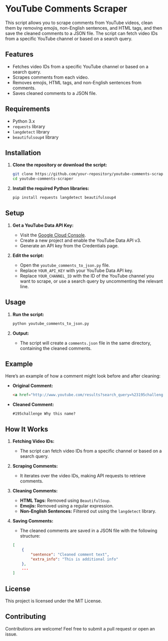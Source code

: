 # YouTube Comments Scraper

This script allows you to scrape comments from YouTube videos, clean them by removing emojis, non-English sentences, and HTML tags, and then save the cleaned comments to a JSON file. The script can fetch video IDs from a specific YouTube channel or based on a search query.

## Features

- Fetches video IDs from a specific YouTube channel or based on a search query.
- Scrapes comments from each video.
- Removes emojis, HTML tags, and non-English sentences from comments.
- Saves cleaned comments to a JSON file.

## Requirements

- Python 3.x
- `requests` library
- `langdetect` library
- `beautifulsoup4` library

## Installation

1. **Clone the repository or download the script:**

   ```bash
   git clone https://github.com/your-repository/youtube-comments-scraper.git
   cd youtube-comments-scraper
   ```

2. **Install the required Python libraries:**

   ```bash
   pip install requests langdetect beautifulsoup4
   ```

## Setup

1. **Get a YouTube Data API Key:**
   - Visit the [Google Cloud Console](https://console.cloud.google.com/).
   - Create a new project and enable the YouTube Data API v3.
   - Generate an API key from the Credentials page.

2. **Edit the script:**
   - Open the `youtube_comments_to_json.py` file.
   - Replace `YOUR_API_KEY` with your YouTube Data API key.
   - Replace `YOUR_CHANNEL_ID` with the ID of the YouTube channel you want to scrape, or use a search query by uncommenting the relevant line.

## Usage

1. **Run the script:**

   ```bash
   python youtube_comments_to_json.py
   ```

2. **Output:**
   - The script will create a `comments.json` file in the same directory, containing the cleaned comments.

## Example

Here’s an example of how a comment might look before and after cleaning:

- **Original Comment:**
  ```html
  <a href="http://www.youtube.com/results?search_query=%23195challenge">#195challenge</a> Why this name?<br><br> 😊
  ```

- **Cleaned Comment:**
  ```plaintext
  #195challenge Why this name?
  ```

## How It Works

1. **Fetching Video IDs:**
   - The script can fetch video IDs from a specific channel or based on a search query.

2. **Scraping Comments:**
   - It iterates over the video IDs, making API requests to retrieve comments.

3. **Cleaning Comments:**
   - **HTML Tags:** Removed using `BeautifulSoup`.
   - **Emojis:** Removed using a regular expression.
   - **Non-English Sentences:** Filtered out using the `langdetect` library.

4. **Saving Comments:**
   - The cleaned comments are saved in a JSON file with the following structure:

   ```json
   [
       {
           "sentence": "Cleaned comment text",
           "extra_info": "This is additional info"
       },
       ...
   ]
   ```

## License

This project is licensed under the MIT License.

## Contributing

Contributions are welcome! Feel free to submit a pull request or open an issue.


